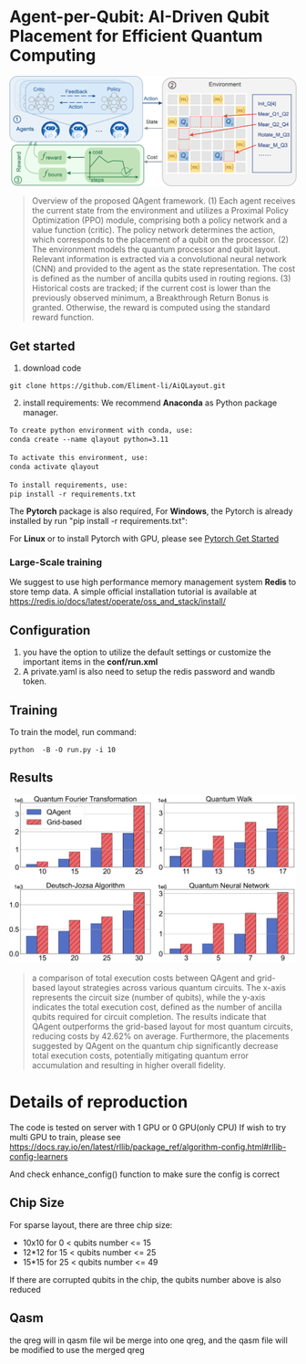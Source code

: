 # Agent-per-Qubit: AI-Driven Qubit Placement for Efficient Quantum Computing

![overview.png](results/fig/overview.png)
>Overview of the proposed QAgent framework. (1) Each agent receives the current state from the environment and utilizes a Proximal Policy Optimization (PPO) module, comprising both a policy network and a value function (critic). The policy network determines the action, which corresponds to the placement of a qubit on the processor. (2) The environment models the quantum processor and qubit layout. Relevant information is extracted via a convolutional neural network (CNN) and provided to the agent as the state representation. The cost is defined as the number of ancilla qubits used in routing regions. (3) Historical costs are tracked; if the current cost is lower than the previously observed minimum, a Breakthrough Return Bonus is granted. Otherwise, the reward is computed using the standard reward function.

## Get started

1. download code

```
git clone https://github.com/Eliment-li/AiQLayout.git
```
2. install requirements:
   We recommend **Anaconda** as Python package manager.

```setup
To create python environment with conda, use:
conda create --name qlayout python=3.11

To activate this environment, use:
conda activate qlayout

To install requirements, use:
pip install -r requirements.txt
```

The  **Pytorch**  package is also required, For **Windows**, the Pytorch  is already installed  by run "pip install -r requirements.txt":

For **Linux** or to install Pytorch with GPU,  please see [Pytorch Get Started](https://pytorch.org/get-started/locally/)

### Large-Scale training
We suggest to use high performance memory management system  **Redis** to store temp data.
A simple official installation tutorial is available at https://redis.io/docs/latest/operate/oss_and_stack/install/


## Configuration

1. you have the option to utilize the default settings or customize the important items in the **conf/run.xml** 
2. A private.yaml is also need to setup the redis password and wandb token.

## Training

To train the model, run command:

```train
python  -B -O run.py -i 10
```

## Results
![benchmarkBar.png](results/fig/benchmarkBar.png)
>a comparison of total execution costs between QAgent and grid-based layout strategies across various quantum circuits. The x-axis represents the circuit size (number of qubits), while the y-axis indicates the total execution cost, defined as the number of ancilla qubits required for circuit completion.
The results indicate that QAgent outperforms the grid-based layout for most quantum circuits, reducing costs by 42.62% on average. Furthermore, the placements suggested by QAgent on the quantum chip significantly decrease total execution costs, potentially mitigating quantum error accumulation and resulting in higher overall fidelity.


# Details of reproduction
The code is tested on server with 1 GPU or 0 GPU(only CPU) 
If wish to try multi GPU to train, please see https://docs.ray.io/en/latest/rllib/package_ref/algorithm-config.html#rllib-config-learners

And check enhance_config() function to make sure the config is correct

## Chip Size
For sparse layout, there are three chip size:
- 10x10 for 0  < qubits number <= 15
- 12*12 for 15 < qubits number <= 25
- 15*15 for 25 < qubits number <= 49

If there are corrupted qubits in the chip, the qubits number above is also reduced


## Qasm
the qreg will in qasm file wil be merge into one qreg, and the qasm file will be modified to use the merged qreg
